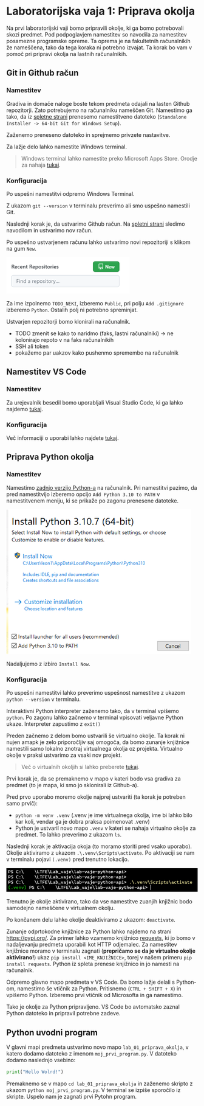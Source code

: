 # Laboratorijska vaja 1: Priprava okolja

Na prvi laboratorijski vaji bomo pripravili okolje, ki ga bomo potrebovali skozi predmet. Pod podpoglavjem namestitev so navodila za namestitev posamezne programske opreme. Ta oprema je na fakultetnih računalnikih že nameščena, tako da tega koraka ni potrebno izvajat. Ta korak bo vam v pomoč pri pripravi okolja na lastnih računalnikih.

## Git in Github račun

### Namestitev
Gradiva in domače naloge boste tekom predmeta odajali na lasten Github repozitorji. Zato potrebujemo na računalniku nameščen Git. Namestimo ga tako, da iz [spletne strani](https://git-scm.com/download/win) prenesemo namestitveno datoteko (`Standalone Installer -> 64-bit Git for Windows Setup`). 

Zaženemo preneseno datoteko in sprejmemo privzete nastavitve. 

Za lažje delo lahko namestite Windows terminal.

> Windows terminal lahko namestite preko Microsoft Apps Store. Orodje za nahaja [tukaj](https://apps.microsoft.com/store/detail/windows-terminal/9N0DX20HK701?hl=sl-si&gl=si).

### Konfiguracija

Po uspešni namestitvi odpremo Windows Terminal. 

Z ukazom `git --version` v terminalu preverimo ali smo uspešno namestili Git.

Naslednji korak je, da ustvarimo Github račun. Na [spletni strani](https://github.com/signup?ref_cta=Sign+up&ref_loc=header+logged+out&ref_page=%2F&source=header-home) sledimo navodilom in ustvarimo nov račun. 

Po uspešno ustvarjenem računu lahko ustvarimo novi repozitoriji s klikom na gum `New`.

![Github New](./images/github_new.png)

Za ime izpolnemo `TODO_NEKI`, izberemo `Public`, pri polju `Add .gitignore` izberemo `Python`. Ostalih polj ni potrebno spreminjat.

Ustvarjen repozitorji bomo klonirali na računalnik.

- TODO zmenit se kako to naridmo (faks, lastni računalniki) -> ne kolonirajo repoto v na faks računalnikih
- SSH ali token
- pokažemo par uakzov kako pushenmo spremembo na računalnik

## Namestitev VS Code

### Namestitev
Za urejevalnik besedil bomo uporabljali Visual Studio Code, ki ga lahko najdemo [tukaj](https://code.visualstudio.com/).

### Konfiguracija

Več informaciji o uporabi lahko najdete [tukaj](https://code.visualstudio.com/docs).

## Priprava Python okolja

### Namestitev

Namestimo [zadnjo verzijo Python-a](https://www.python.org/downloads/) na računalnik. Pri namestitvi pazimo, da pred namestitvijo izberemo opcijo `Add Python 3.10 to PATH` v namestitvenem meniju, ki se prikaže po zagonu prenesene datoteke.

![Python_install](./images/python_install.png)

Nadaljujemo z izbiro `Install Now`.

### Konfiguracija

Po uspešni namestitvi lahko preverimo uspešnost namestitve z ukazom `python --version` v terminalu.

Interaktivni Python interpreter zaženemo tako, da v terminal vpišemo `python`. Po zagonu lahko začnemo v terminal vpisovati veljavne Python ukaze. Interpreter zapustimo z `exit()`

Preden začnemo z delom bomo ustvarili še virtualno okolje. Ta korak ni nujen amapk je zelo priporočljiv saj omogoča, da bomo zunanje knjižnice namestili samo lokalno znotraj virtualnega okolja oz projekta. Virtualno okolje v praksi ustvarimo za vsaki nov projekt.

> Več o virtualnih okoljih si lahko preberete [tukaj](https://realpython.com/python-virtual-environments-a-primer/).

Prvi korak je, da se premaknemo v mapo v kateri bodo vsa gradiva za predmet (to je mapa, ki smo jo sklonirali iz Github-a).

Pred prvo uporabo moremo okolje najprej ustvariti (ta korak je potreben samo prvič):
- `python -m venv .venv` (.venv je ime virtualnega okolja, ime bi lahko bilo kar koli, vendar ga je dobra praksa poimenovat .venv)
- Python je ustvaril novo mapo `.venv` v kateri se nahaja virtualno okolje za predmet. To lahko preverimo z ukazom `ls`.

Naslednji korak je aktivacija okoja (to moramo storiti pred vsako uporabo). Okolje aktiviramo z ukazom `.\.venv\Scripts\activate`. Po aktivaciji se nam v terminalu pojavi `(.venv)` pred trenutno lokacijo.

![Python_venv](./images/pytohn_venv.png)

Trenutno je okolje aktivirano, tako da vse namestitve zuanjih knjižnic bodo samodejno nameščene v virtualnem okolju. 

Po končanem delu lahko okolje deaktiviramo z ukazom: `deactivate`.

Zunanje odprtokodne knjižnice za Python lahko najdemo na strani https://pypi.org/. Za primer lahko vzamemo knjižnico [requests](https://pypi.org/project/requests/), ki jo bomo v nadaljevanju predmeta uporabili kot HTTP odjemalec. Za namestitev knjižnice moramo v terminalu zagnati (**prepričamo se da je virtualno okolje aktivirano!**) ukaz `pip install <IME_KNJIŽNICE>`, torej v našem primeru `pip install requests`. Python iz spleta prenese knjižnico in jo namesti na računalnik.

Odpremo glavno mapo predmeta v VS Code. Da bomo lažje delali s Python-om, namestimo še vtičnik za Python. Pritisnemo (`CTRL + SHIFT + X`) in vpišemo Python. Izberemo prvi vtičnik od Microsofta in ga namestimo.

Tako je okolje za Python pripravljeno. VS Code bo avtomatsko zaznal Python datoteko in pripravil potrebne zadeve.

## Python uvodni program
V glavni mapi predmeta ustvarimo novo mapo `lab_01_priprava_okolja`, v katero dodamo datoteko z imenom `moj_prvi_program.py`. V datoteko dodamo naslednjo vsebino:
```python
print("Hello Wolrd!")
```

Premaknemo se v mapo `cd lab_01_priprava_okolja` in zaženemo skripto z ukazom `python moj_prvi_program.py`. V terminal se izpiše sporočilo iz skripte. Uspelo nam je zagnati prvi Pytohn program.
